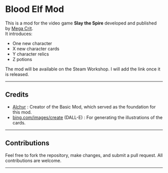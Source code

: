 # Blood Elf Mod

This is a mod for the video game **Slay the Spire** developed and published by [Mega Crit](https://www.megacrit.com/).  
It introduces:

- One new character
- X new character cards
- Y character relics
- Z potions

The mod will be available on the Steam Workshop. I will add the link once it is released.

---

## Credits
- [Alchyr](https://github.com/Alchyr) : Creator of the Basic Mod, which served as the foundation for this mod.
- [bing.com/images/create](https://www.bing.com/images/create) (DALL-E) : For generating the illustrations of the cards.

---

## Contributions
Feel free to fork the repository, make changes, and submit a pull request. All contributions are welcome.

---
